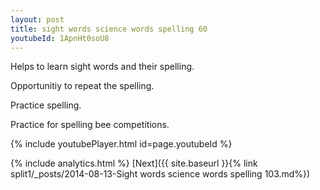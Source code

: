 ```yaml
---
layout: post
title: sight words science words spelling 60
youtubeId: 1ApnHt0soU8
---
```

 
 
Helps to learn sight words and their spelling.

Opportunitiy to repeat the spelling. 

Practice spelling. 
 
Practice for spelling bee competitions. 
 
{% include youtubePlayer.html id=page.youtubeId %}
 
 
{% include analytics.html %} 
[Next]({{ site.baseurl }}{% link  split1/_posts/2014-08-13-Sight words science words spelling 103.md%})
 

